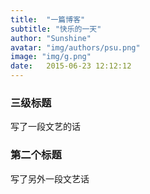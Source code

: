 ```yaml
---
title:  "一篇博客"
subtitle: "快乐的一天"
author: "Sunshine"
avatar: "img/authors/psu.png"
image: "img/g.png"
date:   2015-06-23 12:12:12
---
```


### 三级标题

写了一段文艺的话

### 第二个标题

写了另外一段文艺话